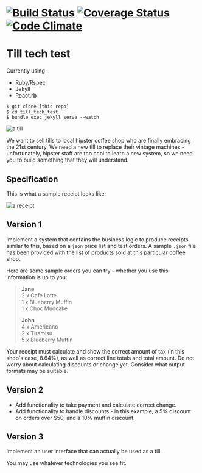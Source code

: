 [![Build Status](https://travis-ci.org/NULL-OPERATOR/till_tech_test.svg?branch=master)](https://travis-ci.org/NULL-OPERATOR/till_tech_test) [![Coverage Status](https://coveralls.io/repos/NULL-OPERATOR/till_tech_test/badge.svg?branch=master&service=github)](https://coveralls.io/github/NULL-OPERATOR/till_tech_test?branch=master) [![Code Climate](https://codeclimate.com/github/NULL-OPERATOR/till_tech_test/badges/gpa.svg)](https://codeclimate.com/github/NULL-OPERATOR/till_tech_test)
==============

**Till tech test**
==============

Currently using :
- Ruby/Rspec
- Jekyll
- React.rb

```
$ git clone [this repo]
$ cd till_tech_test
$ bundle exec jekyll serve --watch
```

![a till](/images/till.jpg)

We want to sell tills to local hipster coffee shop who are finally embracing the 21st century. We need a new till to replace their vintage machines - unfortunately, hipster staff are too cool to learn a new system, so we need you to build something that they will understand.

Specification
-------------

This is what a sample receipt looks like:

![a receipt](/images/receipt.jpg)


Version 1
---------

Implement a system that contains the business logic to produce receipts similar to this, based on a `json` price list and test orders. A sample `.json` file has been provided with the list of products sold at this particular coffee shop.

Here are some sample orders you can try - whether you use this information is up to you:

> **Jane**  
> 2 x Cafe Latte  
> 1 x Blueberry Muffin  
> 1 x Choc Mudcake  
>
> **John**  
> 4 x Americano  
> 2 x Tiramisu  
> 5 x Blueberry Muffin  

Your receipt must calculate and show the correct amount of tax (in this shop's case, 8.64%), as well as correct line totals and total amount. Do not worry about calculating discounts or change yet. Consider what output formats may be suitable.

Version 2
---------

- Add functionality to take payment and calculate correct change.  
- Add functionality to handle discounts - in this example, a 5% discount on orders over $50, and a 10% muffin discount.

Version 3
---------

Implement an user interface that can actually be used as a till.

You may use whatever technologies you see fit.
